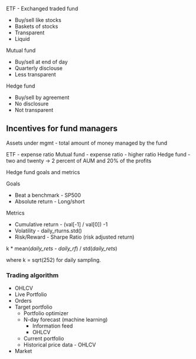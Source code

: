
ETF - Exchanged traded fund
- Buy/sell like stocks
- Baskets of stocks
- Transparent
- Liquid


Mutual fund
- Buy/sell at end of day
- Quarterly disclouse
- Less transparent

Hedge fund
- Buy/sell by agreement
- No disclosure
- Not transparent

Incentives for fund managers
----------------------------
Assets under mgmt - total amount of money managed by the fund

ETF - expense ratio
Mutual fund - expense ratio - higher ratio
Hedge fund - two and twenty
  -> 2 percent of AUM and 20% of the profits


Hedge fund goals and metrics

Goals
- Beat a benchmark - SP500
- Absolute return - Long/short

Metrics
- Cumulative return - (val[-1] / val[0]) -1
- Volatility - daily_rturns.std()
- Risk/Reward - Sharpe Ratio (risk adjusted return)

k * mean(_daily_rets_ - _daily_rf_) / std(_daily_rets_)

where k = sqrt(252) for daily sampling.

### Trading algorithm
- OHLCV
- Live Portfolio
- Orders
- Target portfolio
    - Portfolio optimizer
    - N-day forecast (machine learning)
        - Information feed
        - OHLCV
    - Current portfolio
    - Historical price data - OHLCV
- Market

